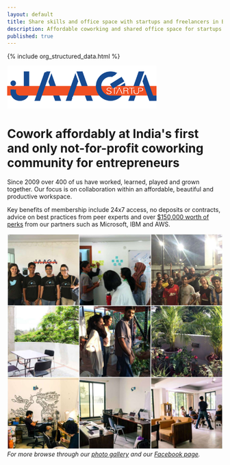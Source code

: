 ```yaml
---
layout: default
title: Share skills and office space with startups and freelancers in Bangalore
description: Affordable coworking and shared office space for startups and freelancers to share skills and build better ventures.
published: true
---
```


{% include org_structured_data.html %}

[![Brandmark][logo]](/)

# Cowork affordably at India's first and only not-for-profit coworking community for entrepreneurs

Since 2009 over 400 of us have worked, learned, played and grown together. Our focus is on collaboration within an affordable, beautiful and productive workspace.

Key benefits of membership include 24x7 access, no deposits or contracts, advice on best practices from peer experts and over [$150,000 worth of perks](/coworking/) from our partners such as Microsoft, IBM and AWS.

![Collage][collage]
_For more browse through our [photo gallery](http://gallery.jaagastartup.in) and our [Facebook page](https://facebook.com/JaagaStartup)._


[logo]: /public/logo.png "Jaaga Startup Brandmark"

[collage]: /public/collage2.jpg "Helping startups and freelancers build great ventures since 2009!"
